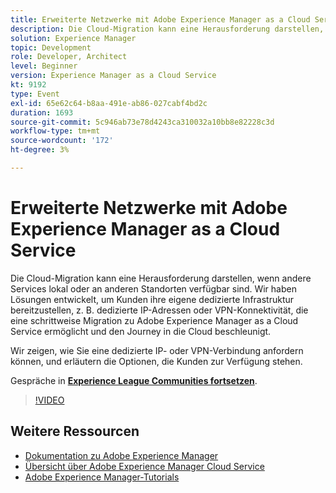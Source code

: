 ```yaml
---
title: Erweiterte Netzwerke mit Adobe Experience Manager as a Cloud Service
description: Die Cloud-Migration kann eine Herausforderung darstellen, wenn andere Services lokal oder an anderen Standorten verfügbar sind. Wir haben Lösungen entwickelt, um Kunden ihre eigene dedizierte Infrastruktur bereitzustellen, z. B. dedizierte IP-Adressen oder VPN-Konnektivität, die eine schrittweise Migration zu Adobe Experience Manager as a Cloud Service ermöglicht und den Journey in die Cloud beschleunigt.
solution: Experience Manager
topic: Development
role: Developer, Architect
level: Beginner
version: Experience Manager as a Cloud Service
kt: 9192
type: Event
exl-id: 65e62c64-b8aa-491e-ab86-027cabf4bd2c
duration: 1693
source-git-commit: 5c946ab73e78d4243ca310032a10bb8e82228c3d
workflow-type: tm+mt
source-wordcount: '172'
ht-degree: 3%

---
```


# Erweiterte Netzwerke mit Adobe Experience Manager as a Cloud Service

Die Cloud-Migration kann eine Herausforderung darstellen, wenn andere Services lokal oder an anderen Standorten verfügbar sind.  Wir haben Lösungen entwickelt, um Kunden ihre eigene dedizierte Infrastruktur bereitzustellen, z. B. dedizierte IP-Adressen oder VPN-Konnektivität, die eine schrittweise Migration zu Adobe Experience Manager as a Cloud Service ermöglicht und den Journey in die Cloud beschleunigt.

Wir zeigen, wie Sie eine dedizierte IP- oder VPN-Verbindung anfordern können, und erläutern die Optionen, die Kunden zur Verfügung stehen.

Gespräche in **[Experience League Communities fortsetzen](https://adobe.ly/3EUTdAo)**.

>[!VIDEO](https://video.tv.adobe.com/v/337898/?quality=12&learn=on&hidetitle=true)

## Weitere Ressourcen

- [Dokumentation zu Adobe Experience Manager](https://experienceleague.adobe.com/docs/experience-manager-cloud-service.html?lang=de)
- [Übersicht über Adobe Experience Manager Cloud Service](https://experienceleague.adobe.com/docs/experience-manager-cloud-service/overview/home.html?lang=de)
- [Adobe Experience Manager-Tutorials](https://experienceleague.adobe.com/docs/experience-manager-tutorials.html?lang=de)
